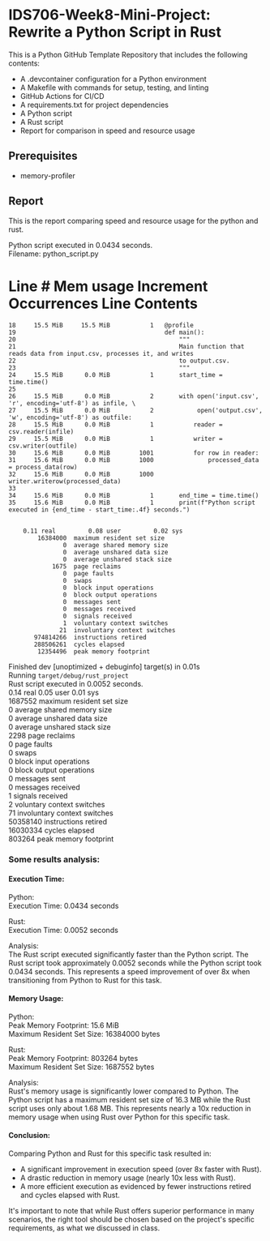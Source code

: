 # IDS706-Week8-Mini-Project: Rewrite a Python Script in Rust

This is a Python GitHub Template Repository that includes the following contents:
- A .devcontainer configuration for a Python environment
- A Makefile with commands for setup, testing, and linting
- GitHub Actions for CI/CD
- A requirements.txt for project dependencies
- A Python script
- A Rust script
- Report for comparison in speed and resource usage
  
## Prerequisites

- memory-profiler

## Report

This is the report comparing speed and resource usage for the python and rust.  

Python script executed in 0.0434 seconds.  
Filename: python_script.py  
  
Line #    Mem usage    Increment  Occurrences   Line Contents  
=============================================================  
    18     15.5 MiB     15.5 MiB           1   @profile  
    19                                         def main():  
    20                                             """  
    21                                             Main function that reads data from input.csv, processes it, and writes  
    22                                             to output.csv.  
    23                                             """  
    24     15.5 MiB      0.0 MiB           1       start_time = time.time()  
    25                                               
    26     15.5 MiB      0.0 MiB           2       with open('input.csv', 'r', encoding='utf-8') as infile, \  
    27     15.5 MiB      0.0 MiB           2            open('output.csv', 'w', encoding='utf-8') as outfile:  
    28     15.5 MiB      0.0 MiB           1           reader = csv.reader(infile)  
    29     15.5 MiB      0.0 MiB           1           writer = csv.writer(outfile)  
    30     15.6 MiB      0.0 MiB        1001           for row in reader:  
    31     15.6 MiB      0.0 MiB        1000               processed_data = process_data(row)  
    32     15.6 MiB      0.0 MiB        1000               writer.writerow(processed_data)  
    33                                           
    34     15.6 MiB      0.0 MiB           1       end_time = time.time()  
    35     15.6 MiB      0.0 MiB           1       print(f"Python script executed in {end_time - start_time:.4f} seconds.")  
  

        0.11 real         0.08 user         0.02 sys  
            16384000  maximum resident set size  
                   0  average shared memory size  
                   0  average unshared data size  
                   0  average unshared stack size  
                1675  page reclaims  
                   0  page faults  
                   0  swaps  
                   0  block input operations  
                   0  block output operations  
                   0  messages sent  
                   0  messages received  
                   0  signals received  
                   1  voluntary context switches  
                  21  involuntary context switches  
           974814266  instructions retired  
           288506261  cycles elapsed  
            12354496  peak memory footprint  
  
Finished dev [unoptimized + debuginfo] target(s) in 0.01s  
     Running `target/debug/rust_project`  
Rust script executed in 0.0052 seconds.  
        0.14 real         0.05 user         0.01 sys  
             1687552  maximum resident set size  
                   0  average shared memory size  
                   0  average unshared data size  
                   0  average unshared stack size  
                2298  page reclaims  
                   0  page faults  
                   0  swaps  
                   0  block input operations  
                   0  block output operations  
                   0  messages sent  
                   0  messages received  
                   1  signals received  
                   2  voluntary context switches  
                  71  involuntary context switches  
            50358140  instructions retired  
            16030334  cycles elapsed  
              803264  peak memory footprint  
  
### Some results analysis:  
  
#### Execution Time:
Python:  
Execution Time: 0.0434 seconds  
  
Rust:  
Execution Time: 0.0052 seconds  
  
Analysis:  
The Rust script executed significantly faster than the Python script. The Rust script took approximately 0.0052 seconds while the Python script took 0.0434 seconds. This represents a speed improvement of over 8x when transitioning from Python to Rust for this task.  
  
#### Memory Usage:
Python:  
Peak Memory Footprint: 15.6 MiB  
Maximum Resident Set Size: 16384000 bytes  
  
Rust:  
Peak Memory Footprint: 803264 bytes  
Maximum Resident Set Size: 1687552 bytes  
  
Analysis:  
Rust's memory usage is significantly lower compared to Python. The Python script has a maximum resident set size of 16.3 MB while the Rust script uses only about 1.68 MB. This represents nearly a 10x reduction in memory usage when using Rust over Python for this specific task.  
  
#### Conclusion:
Comparing Python and Rust for this specific task resulted in:  

- A significant improvement in execution speed (over 8x faster with Rust).
- A drastic reduction in memory usage (nearly 10x less with Rust).
- A more efficient execution as evidenced by fewer instructions retired and cycles elapsed with Rust.
  
It's important to note that while Rust offers superior performance in many scenarios, the right tool should be chosen based on the project's specific requirements, as what we discussed in class.